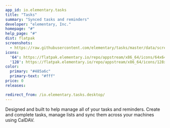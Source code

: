 ```yaml
---
app_id: io.elementary.tasks
title: "Tasks"
summary: "Synced tasks and reminders"
developer: "elementary, Inc."
homepage: "#"
help_page: "#"
dist: flatpak
screenshots:
  - https://raw.githubusercontent.com/elementary/tasks/master/data/screenshot.png
icons:
  '64': https://flatpak.elementary.io/repo/appstream/x86_64/icons/64x64/io.elementary.tasks.png
  '128': https://flatpak.elementary.io/repo/appstream/x86_64/icons/128x128/io.elementary.tasks.png
color:
  primary: "#485a6c"
  primary-text: "#fff"
price: 0
releases:

redirect_from: /io.elementary.tasks.desktop/
---
```


<p>Designed and built to help manage all of your tasks and reminders. Create and complete tasks, manage lists and sync them across your machines using CalDAV.</p>